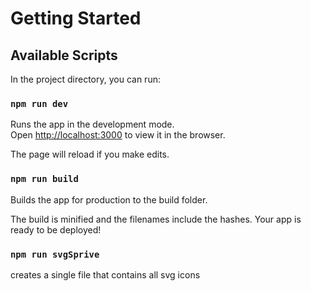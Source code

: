 # Getting Started
## Available Scripts

In the project directory, you can run:

### `npm run dev`

Runs the app in the development mode.\
Open [http://localhost:3000](http://localhost:3000) to view it in the browser.

The page will reload if you make edits.

### `npm run build`

Builds the app for production to the build folder.

The build is minified and the filenames include the hashes.
Your app is ready to be deployed!

### `npm run svgSprive`

creates a single file that contains all svg icons
